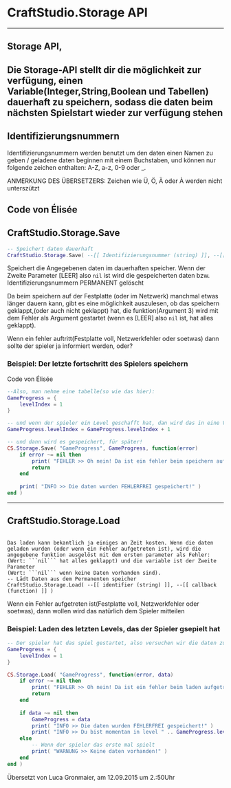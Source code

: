 # CraftStudio.Storage API

----
## Storage API,

Die Storage-API stellt dir die möglichkeit zur verfügung, einen Variable(Integer,String,Boolean und Tabellen)
dauerhaft zu speichern, sodass die daten beim nächsten Spielstart wieder zur verfügung stehen
----
## Identifizierungsnummern

Identifizierungsnummern werden benutzt um den daten einen Namen zu geben / geladene daten beginnen mit einem Buchstaben, und können nur folgende zeichen enthalten: A-Z, a-z, 0-9 oder _.

ANMERKUNG DES ÜBERSETZERS:
Zeichen wie Ü, Ö, Ä oder À werden nicht unterszützt

Code von Élisée
----
## CraftStudio.Storage.Save
```lua
-- Speichert daten dauerhaft
CraftStudio.Storage.Save( --[[ Identifizierungsnummer (string) ]], --[[ daten (table) oder nichts(nil) ]], --[[ rückgabe (function) ]] )
```

Speichert die Angegebenen daten im dauerhaften speicher. Wenn der Zweite Parameter [LEER] also ```nil``` ist wird die gespeicherten daten bzw. Identifizierungsnummern PERMANENT gelöscht

Da beim speichern auf der Festplatte (oder im Netzwerk) manchmal etwas länger dauern kann, gibt es eine möglichkeit auszulesen, ob das speichern geklappt,(oder auch nicht geklappt) hat, die funktion(Argument 3) wird mit dem Fehler als Argument gestartet (wenn es [LEER] also ```nil``` ist, hat alles geklappt).

Wenn ein fehler auftritt(Festplatte voll, Netzwerkfehler oder soetwas) dann sollte der spieler ja informiert werden, oder?

### Beispiel: **Der letzte fortschritt des Spielers speichern**

Code von Élisée
```lua
--Also, man nehme eine tabelle(so wie das hier):
GameProgress = {
    levelIndex = 1
}

-- und wenn der spieler ein Level geschafft hat, dan wird das in eine Variable gschrieben
GameProgress.levelIndex = GameProgress.levelIndex + 1

-- und dann wird es gespeichert, für später!
CS.Storage.Save( "GameProgress", GameProgress, function(error)
    if error ~= nil then
        print( "FEHLER >> Oh nein! Da ist ein fehler beim speichern aufgetreten! :(")
        return
    end
    
    print( "INFO >> Die daten wurden FEHLERFREI gespeichert!" )
end )
```

----
## CraftStudio.Storage.Load
```luDaten laden mit der Identifizierungsnummer

Das laden kann bekantlich ja einiges an Zeit kosten. Wenn die daten geladen wurden (oder wenn ein Fehler aufgetreten ist), wird die angegebene funktion ausgelöst mit dem ersten parameter als Fehler:
(Wert: ```nil``` hat alles geklappt) und die variable ist der Zweite Parameter
(Wert: ```nil``` wenn keine Daten vorhanden sind).
-- Lädt Daten aus dem Permanenten speicher
CraftStudio.Storage.Load( --[[ identifier (string) ]], --[[ callback (function) ]] )
```


Wenn ein Fehler aufgetreten ist(Festplatte voll, Netzwerkfehler oder soetwas), dann wollen wird das natürlich dem Spieler mitteilen
### Beispiel: **Laden des letzten Levels, das der Spieler gsepielt hat**

```lua
-- Der spieler hat das spiel gestartet, also versuchen wir die daten zu laden...
GameProgress = {
    levelIndex = 1
}

CS.Storage.Load( "GameProgress", function(error, data)
    if error ~= nil then
        print( "FEHLER >> Oh nein! Da ist ein fehler beim laden aufgetreten! :(")
        return
    end
    
    if data ~= nil then
        GameProgress = data
        print( "INFO >> Die daten wurden FEHLERFREI gespeichert!" )
        print( "INFO >> Du bist momentan in level " .. GameProgress.levelIndex )
    else
        -- Wenn der spieler das erste mal spielt
        print( "WARNUNG >> Keine daten vorhanden!" )
    end
end )
```


Übersetzt von Luca Gronmaier, am 12.09.2015 um 2.:50Uhr